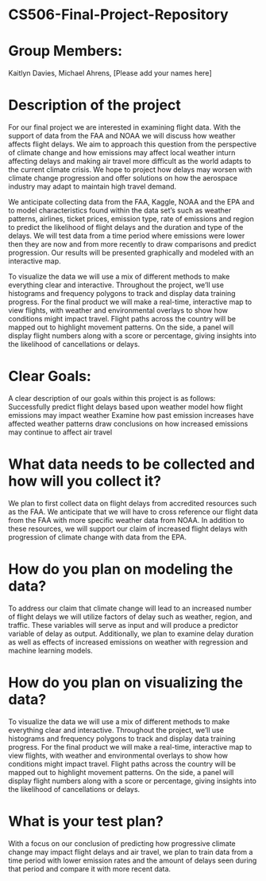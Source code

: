 # CS506-Final-Project-Repository
# Group Members: 
   Kaitlyn Davies, Michael Ahrens, [Please add your names here] 
# Description of the project

   For our final project we are interested in examining flight data. With the support of data from the FAA and NOAA we will discuss how weather affects flight delays. We aim to approach this question from the perspective of climate change and how emissions may affect local weather inturn affecting delays and making air travel more difficult as the world adapts to the current climate crisis. We hope to project how delays may worsen with climate change progression and offer solutions on how the aerospace industry may adapt to maintain high travel demand. 

 We anticipate collecting data from the FAA, Kaggle, NOAA and the EPA and to model characteristics found within the data set’s such as weather patterns, airlines, ticket prices, emission type, rate of emissions and region to predict the likelihood of flight delays and the duration and type of the delays. We will test data from a time period where emissions were lower then they are now and from more recently to draw comparisons and predict progression. Our results will be presented graphically and modeled with an interactive map. 

 To visualize the data we will use a mix of different methods to make everything clear and interactive. Throughout the project, we’ll use histograms and frequency polygons to track and display data training progress. For the final product we will make a real-time, interactive map to view flights, with weather and environmental overlays to show how conditions might impact travel. Flight paths across the country will be mapped out to highlight movement patterns. On the side, a panel will display flight numbers along with a score or percentage, giving insights into the likelihood of cancellations or delays.

# Clear Goals: 
A clear description of our goals within this project is as follows: 
Successfully predict flight delays based upon weather 
model how flight emissions may impact weather 
Examine how past emission increases have affected weather patterns 
draw conclusions on how increased emissions may continue to affect air travel 


# What data needs to be collected and how will you collect it?

   We plan to first collect data on flight delays from accredited resources such as the FAA. We anticipate that we will have to cross reference our flight data from the FAA with more specific weather data from NOAA. In addition to these resources, we will support our claim of increased flight delays with progression of climate change with data from the EPA. 

# How do you plan on modeling the data?
   To address our claim that climate change will lead to an increased number of flight delays we will utilize factors of delay such as weather, region, and traffic. These variables will serve as  input and will produce a predictor variable of delay as output. Additionally, we plan to examine delay duration as well as effects of increased emissions on weather with regression and machine learning models. 

# How do you plan on visualizing the data? 
To visualize the data we will use a mix of different methods to make everything clear and interactive. Throughout the project, we’ll use histograms and frequency polygons to track and display data training progress. For the final product we will make a real-time, interactive map to view flights, with weather and environmental overlays to show how conditions might impact travel. Flight paths across the country will be mapped out to highlight movement patterns. On the side, a panel will display flight numbers along with a score or percentage, giving insights into the likelihood of cancellations or delays.

# What is your test plan?
   With a focus on our conclusion of predicting how progressive climate change may impact flight delays and air travel, we plan to train data from a time period with lower emission rates and the amount of delays seen during that period and compare it with more recent data.
